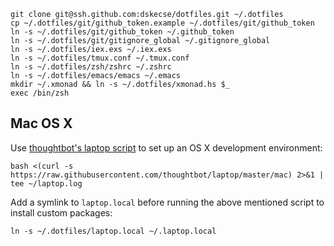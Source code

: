 ```
git clone git@ssh.github.com:dskecse/dotfiles.git ~/.dotfiles
cp ~/.dotfiles/git/github_token.example ~/.dotfiles/git/github_token
ln -s ~/.dotfiles/git/github_token ~/.github_token
ln -s ~/.dotfiles/git/gitignore_global ~/.gitignore_global
ln -s ~/.dotfiles/iex.exs ~/.iex.exs
ln -s ~/.dotfiles/tmux.conf ~/.tmux.conf
ln -s ~/.dotfiles/zsh/zshrc ~/.zshrc
ln -s ~/.dotfiles/emacs/emacs ~/.emacs
mkdir ~/.xmonad && ln -s ~/.dotfiles/xmonad.hs $_
exec /bin/zsh
```

## Mac OS X

Use [thoughtbot's laptop script](https://github.com/thoughtbot/laptop) to set up
an OS X development environment:

    bash <(curl -s https://raw.githubusercontent.com/thoughtbot/laptop/master/mac) 2>&1 | tee ~/laptop.log

Add a symlink to `laptop.local` before running the above mentioned script to
install custom packages:

    ln -s ~/.dotfiles/laptop.local ~/.laptop.local
